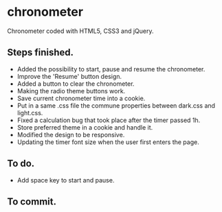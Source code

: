 # chronometer

Chronometer coded with HTML5, CSS3 and jQuery.

## Steps finished.

* Added the possibility to start, pause and resume the chronometer.
* Improve the 'Resume' button design.
* Added a button to clear the chronometer.
* Making the radio theme buttons work.
* Save current chronometer time into a cookie.
* Put in a same .css file the commune properties between dark.css and light.css.
* Fixed a calculation bug that took place after the timer passed 1h.
* Store preferred theme in a cookie and handle it.
* Modified the design to be responsive.
* Updating the timer font size when the user first enters the page.

## To do.

* Add space key to start and pause.

## To commit.
